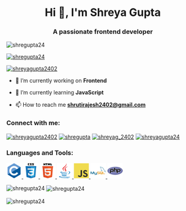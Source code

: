 <h1 align="center">Hi 👋, I'm Shreya Gupta</h1>
<h3 align="center">A passionate frontend developer</h3>

<p align="left"> <img src="https://komarev.com/ghpvc/?username=shregupta24&label=Profile%20views&color=0e75b6&style=plastic" alt="shregupta24" /> </p>

<p align="left"> <a href="https://github.com/ryo-ma/github-profile-trophy"><img src="https://github-profile-trophy.vercel.app/?username=shregupta24" alt="shregupta24" /></a> </p>

<p align="left"> <a href="https://twitter.com/shreyagupta2402" target="blank"><img src="https://img.shields.io/twitter/follow/shreyagupta2402?logo=twitter&style=for-the-badge" alt="shreyagupta2402" /></a> </p>

- 🔭 I’m currently working on **Frontend**

- 🌱 I’m currently learning **JavaScript**

- 📫 How to reach me **shrutirajesh2402@gmail.com**

<h3 align="left">Connect with me:</h3>
<p align="left">
<a href="https://twitter.com/shreyagupta2402" target="blank"><img align="center" src="https://raw.githubusercontent.com/rahuldkjain/github-profile-readme-generator/master/src/images/icons/Social/twitter.svg" alt="shreyagupta2402" height="30" width="40" /></a>
<a href="https://linkedin.com/in/shregupta" target="blank"><img align="center" src="https://raw.githubusercontent.com/rahuldkjain/github-profile-readme-generator/master/src/images/icons/Social/linked-in-alt.svg" alt="shregupta" height="30" width="40" /></a>
<a href="https://instagram.com/shreyag_2402" target="blank"><img align="center" src="https://raw.githubusercontent.com/rahuldkjain/github-profile-readme-generator/master/src/images/icons/Social/instagram.svg" alt="shreyag_2402" height="30" width="40" /></a>
<a href="https://www.leetcode.com/shreyagupta24" target="blank"><img align="center" src="https://raw.githubusercontent.com/rahuldkjain/github-profile-readme-generator/master/src/images/icons/Social/leet-code.svg" alt="shreyagupta24" height="30" width="40" /></a>
</p>

<h3 align="left">Languages and Tools:</h3>
<p align="left"> <a href="https://www.cprogramming.com/" target="_blank" rel="noreferrer"> <img src="https://raw.githubusercontent.com/devicons/devicon/master/icons/c/c-original.svg" alt="c" width="40" height="40"/> </a> <a href="https://www.w3schools.com/css/" target="_blank" rel="noreferrer"> <img src="https://raw.githubusercontent.com/devicons/devicon/master/icons/css3/css3-original-wordmark.svg" alt="css3" width="40" height="40"/> </a> <a href="https://www.w3.org/html/" target="_blank" rel="noreferrer"> <img src="https://raw.githubusercontent.com/devicons/devicon/master/icons/html5/html5-original-wordmark.svg" alt="html5" width="40" height="40"/> </a> <a href="https://www.java.com" target="_blank" rel="noreferrer"> <img src="https://raw.githubusercontent.com/devicons/devicon/master/icons/java/java-original.svg" alt="java" width="40" height="40"/> </a> <a href="https://developer.mozilla.org/en-US/docs/Web/JavaScript" target="_blank" rel="noreferrer"> <img src="https://raw.githubusercontent.com/devicons/devicon/master/icons/javascript/javascript-original.svg" alt="javascript" width="40" height="40"/> </a> <a href="https://www.mysql.com/" target="_blank" rel="noreferrer"> <img src="https://raw.githubusercontent.com/devicons/devicon/master/icons/mysql/mysql-original-wordmark.svg" alt="mysql" width="40" height="40"/> </a> <a href="https://www.php.net" target="_blank" rel="noreferrer"> <img src="https://raw.githubusercontent.com/devicons/devicon/master/icons/php/php-original.svg" alt="php" width="40" height="40"/> </a> </p>

<p><img align="left" src="https://github-readme-stats.vercel.app/api/top-langs?username=shregupta24&show_icons=true&theme=dark&hide_border=true&locale=en&layout=compact" alt="shregupta24" /></p>

<p>&nbsp;<img align="center" src="https://github-readme-stats.vercel.app/api?username=shregupta24&show_icons=true&theme=dark&hide_border=true&locale=en" alt="shregupta24" /></p>

<p><img align="center" src="https://github-readme-streak-stats.herokuapp.com/?user=shregupta24&theme=dark" alt="shregupta24" /></p>

